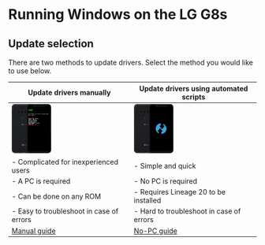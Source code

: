 # Running Windows on the LG G8s

## Update selection
There are two methods to update drivers. Select the method you would like to use below.

| **Update drivers manually** | **Update drivers using automated scripts** 
|------------------------------------------------------------------------------------------------------------------------|-------------------------------------------------------------------------------------------------------------------
| <a href="update.md"><img src="https://github.com/n00b69/woa-betalm/blob/main/guide/zmanual.png" width="80"></a> | <a href="nopcupdate.md"><img src="https://github.com/n00b69/woa-betalm/blob/main/guide/znopc.png" width="80"></a>
| - Complicated for inexperienced users | - Simple and quick
| - A PC is required | - No PC is required
| - Can be done on any ROM | - Requires Lineage 20 to be installed
| - Easy to troubleshoot in case of errors | - Hard to troubleshoot in case of errors
| [Manual guide](update.md) | [No-PC guide](nopcupdate.md)












